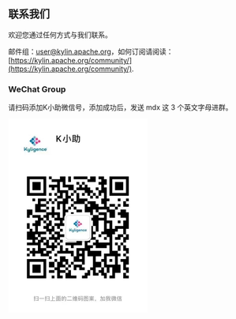 ## 联系我们

欢迎您通过任何方式与我们联系。

邮件组：[user@kylin.apache.org](mailto:user@kylin.apache.org)，如何订阅请阅读： [https://kylin.apache.org/community/](https://kylin.apache.org/community/).

### WeChat Group

请扫码添加K小助微信号，添加成功后，发送 mdx 这 3 个英文字母进群。

<img src="images/wechat.cn.png" style="zoom:50%;" />
